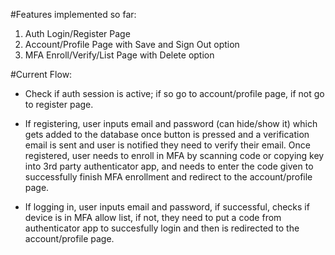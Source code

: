 #Features implemented so far:
1) Auth Login/Register Page
2) Account/Profile Page with Save and Sign Out option
3) MFA Enroll/Verify/List Page with Delete option

#Current Flow:
- Check if auth session is active;
    if so go to account/profile page,
    if not go to register page.

- If registering, user inputs email and password (can hide/show it) which gets added to the database once button is pressed and a verification email is sent and user is notified they need to verify their email. Once registered, user needs to enroll in MFA by scanning code or copying key into 3rd party authenticator app, and needs to enter the code given to successfully finish MFA enrollment and redirect to the account/profile page.

- If logging in, user inputs email and password, if successful, checks if device is in MFA allow list, if not, they need to put a code from authenticator app to succesfully login and then is redirected to the account/profile page.
